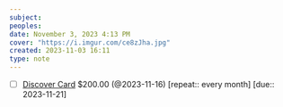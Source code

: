 ```yaml
---
subject: 
peoples: 
date: November 3, 2023 4:13 PM
cover: "https://i.imgur.com/ce8zJha.jpg"
created: 2023-11-03 16:11
type: note
---
```

- [ ] [Discover Card](app://obsidian.md/100-Notes/Finances/DiscoverCard) $200.00 (@2023-11-16) [repeat::  every month] [due:: 2023-11-21]